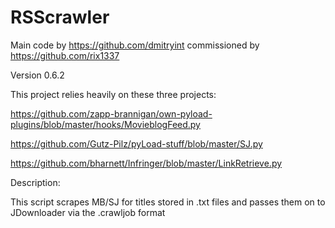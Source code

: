 # RSScrawler
Main code by https://github.com/dmitryint commissioned by https://github.com/rix1337

Version 0.6.2

This project relies heavily on these three projects:

https://github.com/zapp-brannigan/own-pyload-plugins/blob/master/hooks/MovieblogFeed.py

https://github.com/Gutz-Pilz/pyLoad-stuff/blob/master/SJ.py

https://github.com/bharnett/Infringer/blob/master/LinkRetrieve.py

Description:

This script scrapes MB/SJ for titles stored in .txt files and passes them on to JDownloader via the .crawljob format
